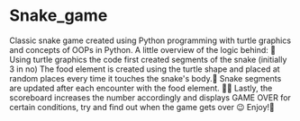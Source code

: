 # Snake_game
Classic snake game created using Python programming with turtle graphics and concepts of OOPs in Python. 
A little overview of the logic behind: 📝
Using turtle graphics the code first created segments of the snake (initially 3 in no)
The food element is created using the turtle shape and placed at random places every time it touches the snake's body.🐍
Snake segments are updated after each encounter with the food element. 🍴🥝
Lastly, the scoreboard increases the number accordingly and displays GAME OVER for certain conditions, try and find out when the game gets over 😉
Enjoy!🌟
